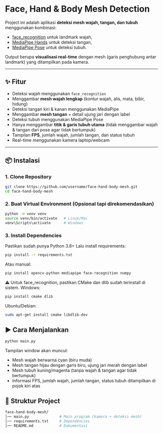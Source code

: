 # Face, Hand & Body Mesh Detection

Project ini adalah aplikasi **deteksi mesh wajah, tangan, dan tubuh** menggunakan kombinasi:
- [face_recognition](https://github.com/ageitgey/face_recognition) untuk landmark wajah,
- [MediaPipe Hands](https://developers.google.com/mediapipe/solutions/vision/hand_landmarker) untuk deteksi tangan,
- [MediaPipe Pose](https://developers.google.com/mediapipe/solutions/vision/pose_landmarker) untuk deteksi tubuh.

Output berupa **visualisasi real-time** dengan mesh (garis penghubung antar landmark) yang ditampilkan pada kamera.

---

## ✨ Fitur
- Deteksi wajah menggunakan `face_recognition`
- Menggambar **mesh wajah lengkap** (kontur wajah, alis, mata, bibir, hidung)
- Deteksi tangan kiri & kanan menggunakan MediaPipe
- Menggambar **mesh tangan** + detail ujung jari dengan label
- Deteksi tubuh menggunakan MediaPipe Pose
- Hanya menggambar **titik & garis tubuh utama** (tidak menggambar wajah & tangan dari pose agar tidak bertumpuk)
- Tampilan **FPS**, jumlah wajah, jumlah tangan, dan status tubuh
- Real-time menggunakan kamera laptop/webcam

---

## 📦 Instalasi

### 1. Clone Repository
```bash
git clone https://github.com/username/face-hand-body-mesh.git
cd face-hand-body-mesh
```

### 2. Buat Virtual Environment (Opsional tapi direkomendasikan)
```bash
python -m venv venv
source venv/bin/activate   # Linux/Mac
venv\Scripts\activate      # Windows
```
### 3. Install Dependencies
Pastikan sudah punya Python 3.8+
Lalu install requirements:
```bash
pip install -r requirements.txt
```
Atau manual:
```bash
pip install opencv-python mediapipe face-recognition numpy
```

⚠️ Untuk face_recognition, pastikan CMake dan dlib sudah terinstall di sistem.
Windows:
```bash
pip install cmake dlib
```
Ubuntu/Debian:
```bash
sudo apt-get install cmake libdlib-dev
```

## ▶️ Cara Menjalankan
```bash
python main.py
```

Tampilan window akan muncul:
- Mesh wajah berwarna cyan (biru muda)
- Mesh tangan hijau dengan garis biru, ujung jari merah dengan label
- Mesh tubuh kuning/magenta (tanpa wajah & tangan agar tidak bertumpuk)
- Informasi FPS, jumlah wajah, jumlah tangan, status tubuh ditampilkan di pojok kiri atas

## 📂 Struktur Project
```bash
face-hand-body-mesh/
│── main.py              # Main program (kamera + deteksi mesh)
│── requirements.txt     # Dependencies
│── README.md            # Dokumentasi
```
